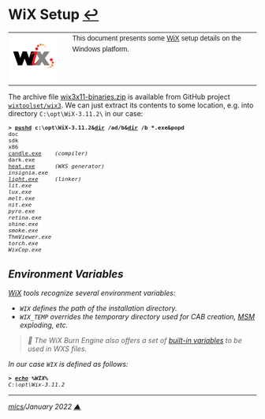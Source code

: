 # <span id="top">WiX Setup</span> <span style="size:30%;"><a href="README.md">↩</a></span>

<table style="font-family:Helvetica,Arial;font-size:14px;line-height:1.6;">
  <tr>
  <td style="border:0;padding:0 10px 0 0;min-width:120px;"><a href="https://wixtoolset.org/"><img src="./docs/wixtoolset.png" width="100" alt="WiX Toolset"/></a></td>
  <td style="border:0;padding:0;vertical-align:text-top;">This document presents some <a href="https://wixtoolset.org//" rel="external">WiX</a> setup details on the Windows platform.
  </td>
  </tr>
</table>

The archive file [wix3x11-binaries.zip](https://github.com/wixtoolset/wix3/releases) is available from GitHub project [`wixtoolset/wix3`][wixtoolset_wix3]. We can just extract its contents to some location, e.g. into directory `C:\opt\WiX-3.11.2\` in our case:

<pre style="font-size:80%;">
<b>&gt; <a href="https://docs.microsoft.com/en-us/windows-server/administration/windows-commands/pushd">pushd</a> c:\opt\WiX-3.11.2&<a href="https://docs.microsoft.com/en-us/windows-server/administration/windows-commands/dir">dir</a> /ad/b&<a href="https://docs.microsoft.com/en-us/windows-server/administration/windows-commands/dir">dir</a> /b *.exe&popd</b>
doc
sdk
x86
<a href="https://wixtoolset.org/documentation/manual/v3/overview/candle.html">candle.exe</a>    <i>(compiler)</i>
dark.exe
<a href="https://wixtoolset.org/documentation/manual/v3/overview/heat.html">heat.exe</a>      <i>(WXS generator)
insignia.exe
<a href="https://wixtoolset.org/documentation/manual/v3/overview/light.html">light.exe</a>     <i>(linker)</i>
lit.exe
lux.exe
melt.exe
nit.exe
pyro.exe
retina.exe
shine.exe
smoke.exe
ThmViewer.exe
torch.exe
WixCop.exe
</pre>

## <span id="variables">Environment Variables</span>

[WiX][wixtoolset_wix3] tools recognize several environment variables:
- `WIX` defines the path of the installation directory.
- `WIX_TEMP` overrides the temporary directory used for CAB creation, [MSM][microsoft_msm] exploding, etc.

> **:mag_right:** The WiX Burn Engine also offers a set of [built-in variables](https://wixtoolset.org/documentation/manual/v3/bundle/bundle_built_in_variables.html) to be used in WXS files.

In our case `WIX` is defined as follows:
<pre style="font-size:80%;">
<b>&gt; <a href="https://docs.microsoft.com/en-us/windows-server/administration/windows-commands/echo">echo</a> %WIX%</b>
C:\opt\Wix-3.11.2
</pre>

***

*[mics](https://lampwww.epfl.ch/~michelou/)/January 2022* [**&#9650;**](#top)
<span id="bottom">&nbsp;</span>

<!-- link refs -->

[microsoft_msm]: https://docs.microsoft.com/en-us/windows/win32/msi/merge-module-database
[wixtoolset_wix3]: https://github.com/wixtoolset/wix3
